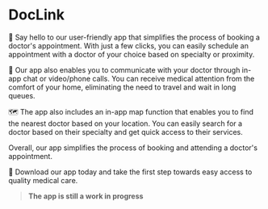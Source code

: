 # DocLink

👋 Say hello to our user-friendly app that simplifies the process of booking a doctor's appointment.
With just a few clicks, you can easily schedule an appointment with a doctor of your choice based on
specialty or proximity.

💬 Our app also enables you to communicate with your doctor through in-app chat or video/phone
calls. You can receive medical attention from the comfort of your home, eliminating the need to
travel and wait in long queues.

🗺️ The app also includes an in-app map function that enables you to find the nearest doctor based
on your location. You can easily search for a doctor based on their specialty and get quick access
to their services.

Overall, our app simplifies the process of booking and attending a doctor's appointment.

📲 Download our app today and take the first step towards easy access to quality medical care.

> **The app is still a work in progress**
